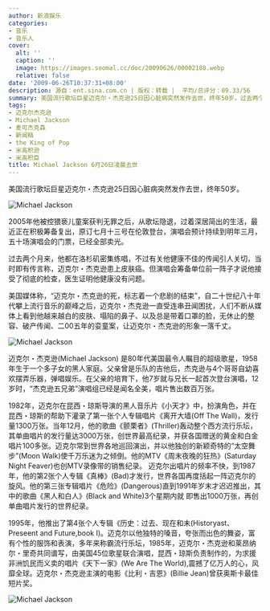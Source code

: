 ```yaml
---
author: 新浪娱乐
categories:
- 音乐
- 音乐人
cover:
  alt: ''
  caption: ''
  image: https://images.soomal.cc/doc/20090626/00002188.webp
  relative: false
date: '2009-06-26T10:37:31+08:00'
description: 源自：ent.sina.com.cn | 版权：转载 |  平均/总评分：09.33/56
summary: 美国流行歌坛巨星迈克尔・杰克逊25日因心脏病突然发作去世，终年50岁。过去两个月来，他都在洛杉矶密集练唱，不过有关他健康不佳的传闻引人关切，但演唱会筹备单位前一阵子才说他接受了彻底的检查，医生证明他健康没有问题。美国媒体称，“迈克尔・杰克逊的死，标志着一个悲剧的结束”，自二十世纪八十年代攀上流行音乐的巅峰之后，迈克尔・杰克逊一直受连串丑闻困扰，人们不断从媒体上看到他越来越白的皮肤、塌陷的鼻子、以及总是带着口罩的脸，无休止的整容、破产传闻、二00五年的娈童案，让迈克尔・杰克逊的形象一落千丈。
tags:
- 迈克尔杰克逊
- Michael Jackson
- 麦可杰克森
- 新闻稿
- the King of Pop
- 米高积逊
- 米高积臣
title: Michael Jackson 6月26日凌晨去世
---
```


美国流行歌坛巨星迈克尔・杰克逊25日因心脏病突然发作去世，终年50岁。



![Michael Jackson](https://images.soomal.cc/doc/20090626/00002186.webp)



2005年他被控猥亵儿童案获判无罪之后，从歌坛隐退，过着深居简出的生活，最近正在积极筹备复出，原订七月十三号在伦敦登台，演唱会预计持续到明年三月，五十场演唱会的门票，已经全部卖光。



过去两个月来，他都在洛杉矶密集练唱，不过有关他健康不佳的传闻引人关切，当时即有传言称，迈克尔・杰克逊患上皮肤癌。但演唱会筹备单位前一阵子才说他接受了彻底的检查，医生证明他健康没有问题。



美国媒体称，“迈克尔・杰克逊的死，标志着一个悲剧的结束”，自二十世纪八十年代攀上流行音乐的巅峰之后，迈克尔・杰克逊一直受连串丑闻困扰，人们不断从媒体上看到他越来越白的皮肤、塌陷的鼻子、以及总是带着口罩的脸，无休止的整容、破产传闻、二00五年的娈童案，让迈克尔・杰克逊的形象一落千丈。



![Michael Jackson](https://images.soomal.cc/doc/20090626/00002187.webp)



迈克尔・杰克逊(Michael Jackson) 是80年代美国最令人瞩目的超级歌星，1958年生于一个多子女的黑人家庭。父亲曾是乐队的吉他后，杰克逊与4个哥哥自幼喜欢摆弄乐器，弹唱娱乐。在父亲的培育下，他7岁就与兄长一起首次登台演唱，12岁时，“杰克逊五兄弟”演唱组已经是闻名全美，唱片售出数百万张。



1982年，迈克尔在昆西・琼斯导演的黑人音乐片《小天才》中，扮演角色，并在昆西・琼斯的帮助下灌录了第一张个人专辑唱片《离开大墙(Off The Wall)，发行量1300万张。当年12月，他的歌曲《颤栗者》(Thriller)轰动整个西方流行乐坛，其单曲唱片的发行量达3000万张，创世界最高纪录，并获各国赠送的黄金和白金唱片100多张。迈克尔常到世界各地巡回演出，并以他独创的新颖奇特的“太空舞步”(Moon Walk)使千万乐迷为之倾倒。他的MTV《周末夜晚的狂热》(Saturday Night Feaver)也创MTV录像带的销售纪录。 迈克尔出唱片的频率不快，到1987年，他的第2张个人专辑《真棒》(Bad)才发行，世界各国再度括起一阵迈克尔的旋风。他的第三张专辑唱片《危险》(Dangerous)直到1991年岁末才迟迟推出，其中的歌曲《黑人和白人》(Black and White)3个星期内就 即售出1000万张，再创单曲唱片发行的世界纪录。



1995年，他推出了第4张个人专辑《历史：过去、现在和未(Historyast、Preseent and Future,book I)。迈克尔以他独特的嗓音，夸张而出色的舞姿，富有个性的服饰和表演，多年来称霸流行乐坛，1985年，迈克尔・杰克逊和莱昂纳尔・里奇共同谱写，由美国45位歌星联合演唱，昆西・琼斯负责制作的，为求援非洲饥民而义卖的唱片《天下一家》(We Are The World),震撼了亿万人的心，风靡全球。迈克尔・杰克逊主演的电影《比利・吉恩》(Billie Jean)曾获奥斯卡最佳短片奖。



![Michael Jackson](https://images.soomal.cc/doc/20090626/00002188.webp)